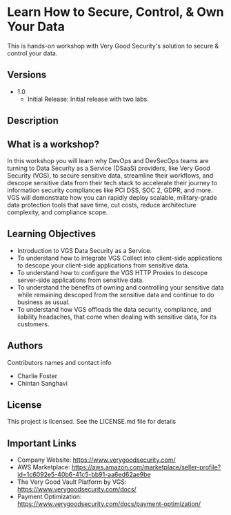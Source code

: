 # Learn How to Secure, Control, & Own Your Data

This is hands-on workshop with Very Good Security's solution to secure & control your data. 

## Versions
 * 1.0
    * Initial Release:
    Initial release with two labs. 


## Description

 ## What is a workshop?

In this workshop you will learn why DevOps and DevSecOps teams are turning to Data Security as a Service (DSaaS) providers, like Very Good Security (VGS), to secure sensitive data, streamline their workflows, and descope sensitive data from their tech stack to accelerate their journey to information security compliances like PCI DSS, SOC 2, GDPR, and more. VGS will demonstrate how you can rapidly deploy scalable, military-grade data protection tools that save time, cut costs, reduce architecture complexity, and compliance scope.

 ## Learning Objectives


- Introduction to VGS Data Security as a Service.
- To understand how to integrate VGS Collect into client-side applications to descope your client-side applications from sensitive data.
- To understand how to configure the VGS HTTP Proxies to descope server-side applications from sensitive data.
- To understand the benefits of owning and controlling your sensitive data while remaining descoped from the sensitive data and continue to do business as usual.
- To understand how VGS offloads the data security, compliance, and liability headaches, that come when dealing with sensitive data, for its customers.

## Authors

Contributors names and contact info

* Charlie Foster
* Chintan Sanghavi 

## License

This project is licensed. See the LICENSE.md file for details

## Important Links

* Company Website: https://www.verygoodsecurity.com/
* AWS Marketplace: https://aws.amazon.com/marketplace/seller-profile?id=1c6092e5-40b6-41c5-bb91-aa6ed62ae9be
* The Very Good Vault Platform by VGS: https://www.verygoodsecurity.com/docs/
* Payment Optimization: https://www.verygoodsecurity.com/docs/payment-optimization/